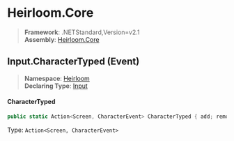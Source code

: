 # Heirloom.Core

> **Framework**: .NETStandard,Version=v2.1  
> **Assembly**: [Heirloom.Core][0]

## Input.CharacterTyped (Event)

> **Namespace**: [Heirloom][0]  
> **Declaring Type**: [Input][1]

#### CharacterTyped

```cs
public static Action<Screen, CharacterEvent> CharacterTyped { add; remove; }
```

Type: `Action<Screen, CharacterEvent>`

[0]: ../../../Heirloom.Core.md
[1]: ../Input.md
